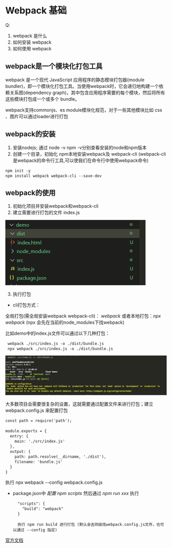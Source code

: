 # Webpack 基础

Q: 
  1. webpack 是什么
  2. 如何安装 webpack
  3. 如何使用 webpack

## webpack是一个模块化打包工具
  webpack 是一个现代 JavaScript 应用程序的静态模块打包器(module bundler)，即一个模块化打包工具。当使用webpack时，它会递归地构建一个依赖关系图(dependency graph)，其中包含应用程序需要的每个模块，然后将所有这些模块打包成一个或多个 bundle。

  webpack支持commonjs、es module模块化规范，对于一些其他模块比如 css 、图片可以通过loader进行打包

## webpack的安装
1. 安装nodejs; 通过 node -v npm -v分别查看安装的node和npm版本
2. 创建一个目录，初始化 npm本地安装webpack及 webpack-cli (webpack-cli是webpack的命令行工具,可以使我们在命令行中使用webpack命令)
  
  ```
  npm init -y
  npm install webpack webpack-cli --save-dev

  ```

## webpack的使用
1. 初始化项目并安装webpack和webpack-cli
2. 建立需要进行打包的文件 index.js

  ![图片](https://github.com/Amanda5293/webpack/blob/master/1.webpack%E5%9F%BA%E7%A1%80/imgs/structure.PNG)

3. 执行打包
* cli打包方式：

全局打包(需全局安装webpack webpack-cli)： *webpack* 或者本地打包：*npx webpack* (npx 会先在当前的node_modules下找webpack)

比如demo中的index.js文件可以通过以下几种打包：
```
 webpack ./src/index.js -o ./dist/bundle.js
 npx webpack ./src/index.js -o ./dist/bundle.js

```
![图片](https://github.com/Amanda5293/webpack/blob/master/1.webpack%E5%9F%BA%E7%A1%80/imgs/webpack.PNG)

大多数项目会需要很复杂的设置，这就需要通过配置文件来进行打包；建立 webpack.config.js 来配置打包
```
const path = require('path');

module.exports = {
  entry: {
    main: './src/index.js'
  },
  output: {
    path: path.resolve(__dirname, './dist'),
    filename: 'bundle.js'
  }
}

```
执行 npx webpack --config webpack.config.js

* package.json中 *配置 npm scripts* 然后通过 *npm run xxx* 执行
  ```
    "scripts": {
      "build": "webpack"
    }

    执行 npm run build 进行打包 (默认会去同级找webpack.config.js文件，也可以通过 --config 指定)
  ```

[官方文档](https://www.webpackjs.com/guides/getting-started/)
